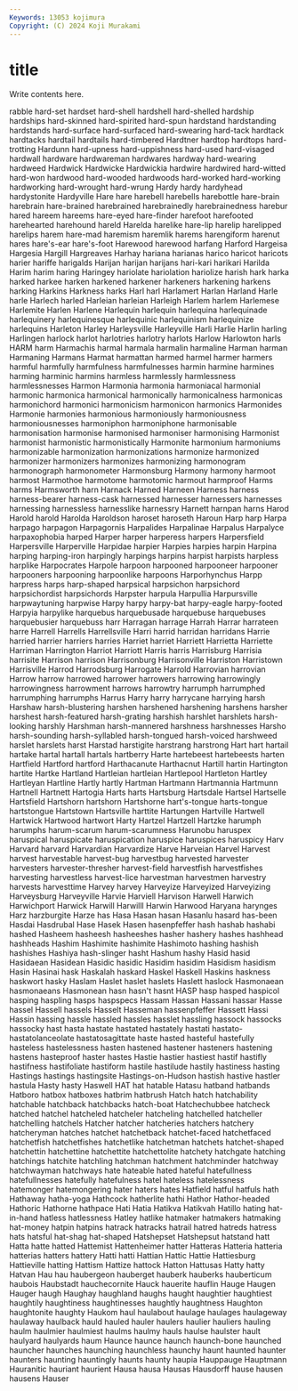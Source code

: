 ```yaml
---
Keywords: 13053 kojimura
Copyright: (C) 2024 Koji Murakami
---
```


# title

Write contents here.



rabble hard-set hardset hard-shell hardshell hard-shelled hardship hardships
hard-skinned hard-spirited hard-spun hardstand hardstanding hardstands hard-surface hard-surfaced hard-swearing hard-tack
hardtack hardtacks hardtail hardtails hard-timbered Hardtner hardtop hardtops hard-trotting Hardunn
hard-upness hard-uppishness hard-used hard-visaged hardwall hardware hardwareman hardwares hardway hard-wearing
hardweed Hardwick Hardwicke Hardwickia hardwire hardwired hard-witted hard-won hardwood hard-wooded
hardwoods hard-worked hard-working hardworking hard-wrought hard-wrung Hardy hardy hardyhead hardystonite
Hardyville Hare hare harebell harebells harebottle hare-brain harebrain hare-brained harebrained
harebrainedly harebrainedness harebur hared hareem hareems hare-eyed hare-finder harefoot harefooted
harehearted harehound hareld Harelda harelike hare-lip harelip harelipped harelips harem
hare-mad haremism haremlik harems harengiform harenut hares hare's-ear hare's-foot Harewood
harewood harfang Harford Hargeisa Hargesia Hargill Hargreaves Harhay hariana harianas
harico haricot haricots harier hariffe harigalds Harijan harijan harijans hari-kari
harikari Harilda Harim harim haring Haringey hariolate hariolation hariolize harish
hark harka harked harkee harken harkened harkener harkeners harkening harkens
harking Harkins Harkness harks Harl harl Harlamert Harlan Harland Harle
harle Harlech harled Harleian harleian Harleigh Harlem harlem Harlemese Harlemite
Harlen Harlene Harlequin harlequin harlequina harlequinade harlequinery harlequinesque harlequinic harlequinism
harlequinize harlequins Harleton Harley Harleysville Harleyville Harli Harlie Harlin harling
Harlingen harlock harlot harlotries harlotry harlots Harlow Harlowton harls HARM
harm Harmachis harmal harmala harmalin harmaline Harman harman Harmaning Harmans
Harmat harmattan harmed harmel harmer harmers harmful harmfully harmfulness harmfulnesses
harmin harmine harmines harming harminic harmins harmless harmlessly harmlessness harmlessnesses
Harmon Harmonia harmonia harmoniacal harmonial harmonic harmonica harmonical harmonically harmonicalness
harmonicas harmonichord harmonici harmonicism harmonicon harmonics Harmonides Harmonie harmonies harmonious
harmoniously harmoniousness harmoniousnesses harmoniphon harmoniphone harmonisable harmonisation harmonise harmonised harmoniser
harmonising Harmonist harmonist harmonistic harmonistically Harmonite harmonium harmoniums harmonizable harmonization
harmonizations harmonize harmonized harmonizer harmonizers harmonizes harmonizing harmonogram harmonograph harmonometer
Harmonsburg Harmony harmony harmoot harmost Harmothoe harmotome harmotomic harmout harmproof
Harms harms Harmsworth harn Harnack Harned Harneen Harness harness harness-bearer
harness-cask harnessed harnesser harnessers harnesses harnessing harnessless harnesslike harnessry Harnett
harnpan harns Harod Harold harold Harolda Haroldson haroset haroseth Haroun
Harp harp Harpa harpago harpagon Harpagornis Harpalides Harpalinae Harpalus Harpalyce
harpaxophobia harped Harper harper harperess harpers Harpersfield Harpersville Harperville Harpidae
harpier Harpies harpies harpin Harpina harping harping-iron harpingly harpings harpins
harpist harpists harpless harplike Harpocrates Harpole harpoon harpooned harpooneer harpooner
harpooners harpooning harpoonlike harpoons Harporhynchus Harpp harpress harps harp-shaped harpsical
harpsichon harpsichord harpsichordist harpsichords Harpster harpula Harpullia Harpursville harpwaytuning harpwise
Harpy harpy harpy-bat harpy-eagle harpy-footed Harpyia harpylike harquebus harquebusade harquebuse
harquebuses harquebusier harquebuss harr Harragan harrage Harrah Harrar harrateen harre
Harrell Harrells Harrellsville Harri harrid harridan harridans Harrie harried harrier
harriers harries Harriet harriet Harriett Harrietta Harriette Harriman Harrington Harriot
Harriott Harris harris Harrisburg Harrisia harrisite Harrison harrison Harrisonburg Harrisonville
Harriston Harristown Harrisville Harrod Harrodsburg Harrogate Harrold Harrovian harrovian Harrow
harrow harrowed harrower harrowers harrowing harrowingly harrowingness harrowment harrows harrowtry
harrumph harrumphed harrumphing harrumphs Harrus Harry harry harrycane harrying harsh
Harshaw harsh-blustering harshen harshened harshening harshens harsher harshest harsh-featured harsh-grating
harshish harshlet harshlets harsh-looking harshly Harshman harsh-mannered harshness harshnesses Harsho
harsh-sounding harsh-syllabled harsh-tongued harsh-voiced harshweed harslet harslets harst Harstad harstigite
harstrang harstrong Hart hart hartail hartake hartal hartall hartals hartberry
Harte hartebeest hartebeests harten Hartfield Hartford hartford Harthacanute Harthacnut Hartill
hartin Hartington hartite Hartke Hartland Hartleian hartleian Hartlepool Hartleton Hartley
Hartleyan Hartline Hartly hartly Hartman Hartmann Hartmannia Hartmunn Hartnell Hartnett
Hartogia Harts harts Hartsburg Hartsdale Hartsel Hartselle Hartsfield Hartshorn hartshorn
Hartshorne hart's-tongue harts-tongue hartstongue Hartstown Hartsville harttite Hartungen Hartville Hartwell
Hartwick Hartwood hartwort Harty Hartzel Hartzell Hartzke harumph harumphs harum-scarum
harum-scarumness Harunobu haruspex haruspical haruspicate haruspication haruspice haruspices haruspicy Harv
Harvard harvard Harvardian Harvardize Harve Harveian Harvel Harvest harvest harvestable
harvest-bug harvestbug harvested harvester harvesters harvester-thresher harvest-field harvestfish harvestfishes harvesting
harvestless harvest-lice harvestman harvestmen harvestry harvests harvesttime Harvey harvey Harveyize
Harveyized Harveyizing Harveysburg Harveyville Harvie Harviell Harvison Harwell Harwich Harwichport
Harwick Harwill Harwilll Harwin Harwood Haryana harynges Harz harzburgite Harze
has Hasa Hasan hasan Hasanlu hasard has-been Hasdai Hasdrubal Hase
Hasek Hasen hasenpfeffer hash hashab hashabi hashed Hasheem hasheesh hasheeshes
hasher hashery hashes hashhead hashheads Hashim Hashimite hashimite Hashimoto hashing
hashish hashishes Hashiya hash-slinger hasht Hashum hashy Hasid hasid Hasidaean
Hasidean Hasidic hasidic Hasidim hasidim Hasidism hasidism Hasin Hasinai hask
Haskalah haskard Haskel Haskell Haskins haskness haskwort hasky Haslam Haslet
haslet haslets Haslett haslock Hasmonaean hasmonaeans Hasmonean hasn hasn't hasnt
HASP hasp hasped haspicol hasping haspling hasps haspspecs Hassam Hassan
Hassani hassar Hasse hassel Hassell hassels Hasselt Hasseman hassenpfeffer Hassett
Hassi Hassin hassing hassle hassled hassles hasslet hassling hassock hassocks
hassocky hast hasta hastate hastated hastately hastati hastato- hastatolanceolate hastatosagittate
haste hasted hasteful hastefully hasteless hastelessness hasten hastened hastener hasteners
hastening hastens hasteproof haster hastes Hastie hastier hastiest hastif hastifly
hastifness hastifoliate hastiform hastile hastilude hastily hastiness hasting Hastings hastings
hastingsite Hastings-on-Hudson hastish hastive hastler hastula Hasty hasty Haswell HAT
hat hatable Hatasu hatband hatbands Hatboro hatbox hatboxes hatbrim hatbrush
Hatch hatch hatchability hatchable hatchback hatchbacks hatch-boat Hatchechubbee hatcheck hatched
hatchel hatcheled hatcheler hatcheling hatchelled hatcheller hatchelling hatchels Hatcher hatcher
hatcheries hatchers hatchery hatcheryman hatches hatchet hatchetback hatchet-faced hatchetfaced hatchetfish
hatchetfishes hatchetlike hatchetman hatchets hatchet-shaped hatchettin hatchettine hatchettite hatchettolite hatchety
hatchgate hatching hatchings hatchite hatchling hatchman hatchment hatchminder hatchway hatchwayman
hatchways hate hateable hated hateful hatefullness hatefullnesses hatefully hatefulness hatel
hateless hatelessness hatemonger hatemongering hater haters hates Hatfield hatful hatfuls
hath Hathaway hatha-yoga Hathcock hatherlite hathi Hathor Hathor-headed Hathoric Hathorne
hathpace Hati Hatia Hatikva Hatikvah Hatillo hating hat-in-hand hatless hatlessness
Hatley hatlike hatmaker hatmakers hatmaking hat-money hatpin hatpins hatrack hatracks
hatrail hatred hatreds hatress hats hatsful hat-shag hat-shaped Hatshepset Hatshepsut
hatstand hatt Hatta hatte hatted Hattemist Hattenheimer hatter Hatteras Hatteria
hatteria hatterias hatters hattery Hatti hatti Hattian Hattic Hattie Hattiesburg
Hattieville hatting Hattism Hattize hattock Hatton Hattusas Hatty hatty Hatvan
Hau hau haubergeon hauberget hauberk hauberks hauberticum haubois Haubstadt hauchecornite
Hauck hauerite hauflin Hauge Haugen Hauger haugh Haughay haughland haughs
haught haughtier haughtiest haughtily haughtiness haughtinesses haughtly haughtness Haughton haughtonite
haughty Haukom haul haulabout haulage haulages haulageway haulaway haulback hauld
hauled hauler haulers haulier hauliers hauling haulm haulmier haulmiest haulms
haulmy hauls haulse haulster hault haulyard haulyards haum Haunce haunce
haunch haunch-bone haunched hauncher haunches haunching haunchless haunchy haunt haunted
haunter haunters haunting hauntingly haunts haunty haupia Hauppauge Hauptmann Hauranitic
hauriant haurient Hausa hausa Hausas Hausdorff hause hausen hausens Hauser
